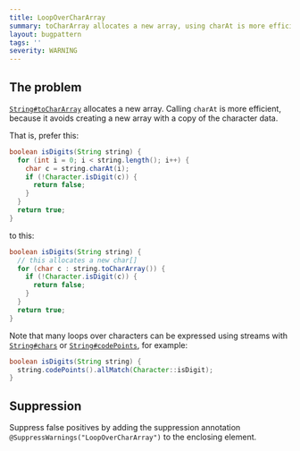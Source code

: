 ```yaml
---
title: LoopOverCharArray
summary: toCharArray allocates a new array, using charAt is more efficient
layout: bugpattern
tags: ''
severity: WARNING
---
```


<!--
*** AUTO-GENERATED, DO NOT MODIFY ***
To make changes, edit the @BugPattern annotation or the explanation in docs/bugpattern.
-->


## The problem
[`String#toCharArray`](https://docs.oracle.com/en/java/javase/11/docs/api/java.base/java/lang/String.html#toCharArray\(\))
allocates a new array. Calling `charAt` is more efficient, because it avoids
creating a new array with a copy of the character data.

That is, prefer this:

```java
boolean isDigits(String string) {
  for (int i = 0; i < string.length(); i++) {
    char c = string.charAt(i);
    if (!Character.isDigit(c)) {
      return false;
    }
  }
  return true;
}
```

to this:

```java
boolean isDigits(String string) {
  // this allocates a new char[]
  for (char c : string.toCharArray()) {
    if (!Character.isDigit(c)) {
      return false;
    }
  }
  return true;
}
```

Note that many loops over characters can be expressed using streams with
[`String#chars`][chars] or [`String#codePoints`][codePoints], for example:

```java
boolean isDigits(String string) {
  string.codePoints().allMatch(Character::isDigit);
}
```

[chars]: https://docs.oracle.com/en/java/javase/11/docs/api/java.base/java/lang/String.html#chars()
[codePoints]: https://docs.oracle.com/en/java/javase/11/docs/api/java.base/java/lang/String.html#codePoints()

## Suppression
Suppress false positives by adding the suppression annotation `@SuppressWarnings("LoopOverCharArray")` to the enclosing element.
